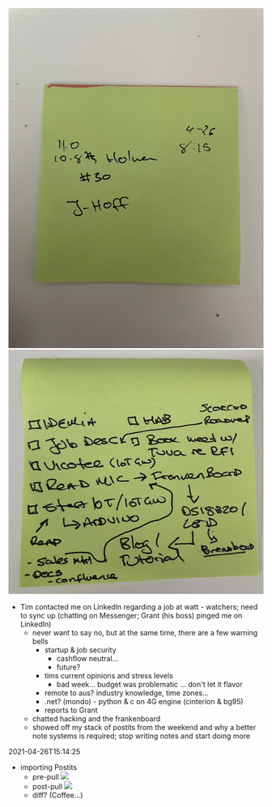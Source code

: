 ![](PersonalDiary-20210426/PersonalDiary-20210426-31d41.png)
![](PersonalDiary-20210426/PersonalDiary-20210426-c7c3e.png)

- Tim contacted me on LinkedIn regarding a job at watt - watchers; need to sync up (chatting on Messenger; Grant (his boss) pinged me on LinkedIn)
  - never want to say no, but at the same time, there are a few warning bells
    - startup & job security
      - cashflow neutral...
      - future?
    - tims current opinions and stress levels
      - bad week... budget was problematic ... don't let it flavor
    - remote to aus? industry knowledge, time zones...
    - .net? (mondo) - python & c on 4G engine (cinterion & bg95)
    - reports to Grant
  - chatted hacking and the frankenboard
  - showed off my stack of postits from the weekend and why a better note systems is required; stop writing notes and start doing more

2021-04-26T15:14:25
- importing Postits
  - pre-pull
  ![](PersonalDiary-20210426-d0f55.png)
  - post-pull
  ![](PersonalDiary-20210426-8edcf.png)
  - diff? (Coffee...)
